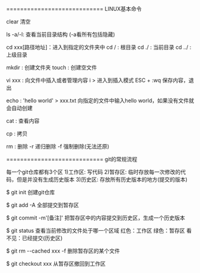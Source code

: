 ============================
LINUX基本命令

clear 清空

ls -a/-l: 查看当前目录结构 (-a看所有包括隐藏)

cd xxx[路径地址]：进入到指定的文件夹中
cd / : 根目录
cd ./ : 当前目录
cd ../ : 上级目录

mkdir : 创建文件夹
touch : 创建空文件

vi xxx : 向文件中插入或者管理内容
    i > 进入到插入模式
    ESC + :wq 保存内容，退出

echo : 'hello world' > xxx.txt 向指定的文件中输入hello world，如果没有文件就会自动创建

cat : 查看内容

cp : 拷贝

rm : 删除
    -r 递归删除    -f 强制删除(无法还原)

============================
git的常规流程

每一个git仓库都有3个区
1)工作区:
    写代码
2)暂存区:
    临时存放每一次修改的代码，但是并没有生成历史版本
3)历史区:
    存放所有历史版本的地方(提交的版本)

$ git init 创建git仓库

$ git add -A 全部提交到暂存区

$ git commit -m'[备注]'  把暂存区中的内容提交到历史区，生成一个历史版本

$ git status 查看当前修改的文件处于哪一个区域 
红色：工作区
绿色：暂存区
看不见：已经提交(历史区)

$ git rm --cached xxx -f 删除暂存区的某个文件<xxx>

$ git checkout xxx 从暂存区撤回到工作区

